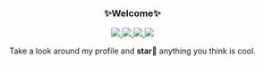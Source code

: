 <h3 align="center">✨Welcome✨</h3>

<p align="center">
	<a href= "https://github.com/yousefakbar/ ">
		<img src="https://img.icons8.com/clouds/75/000000/github.png"/>
	</a>
	<a href= "https://yousef.sh ">
		<img src="https://img.icons8.com/clouds/75/000000/domain.png"/>
	</a>
	<a href= "https://linkedin.com/in/yhakbar ">
		<img src="https://img.icons8.com/clouds/75/000000/linkedin.png"/>
	</a>
	<a href= "https://yousef.sh/resume.pdf ">
		<img src="https://img.icons8.com/clouds/75/000000/cloud-file.png"/>
	</a>
</p>

<p align="center">
Take a look around my profile and <b>star</b>🌟 anything you think is cool.
</p>

<!--
**yousefakbar/yousefakbar** is a ✨ _special_ ✨ repository because its `README.md` (this file) appears on your GitHub profile.

Here are some ideas to get you started:

- 🔭 I’m currently working on ...
- 🌱 I’m currently learning ...
- 👯 I’m looking to collaborate on ...
- 🤔 I’m looking for help with ...
- 💬 Ask me about ...
- 📫 How to reach me: ...
- 😄 Pronouns: ...
- ⚡ Fun fact: ...
-->
